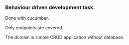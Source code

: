 ### Behaviour driven development task.

Done with cucumber.

Only endpoints are covered.

The domain is simple CRUD application without database.


